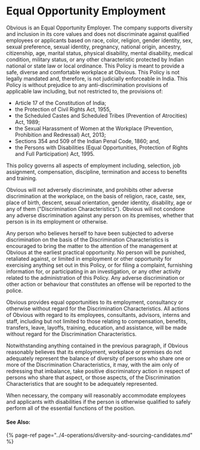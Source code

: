 # Equal Opportunity Employment

Obvious is an Equal Opportunity Employer. The company supports diversity and inclusion in its core values and does not discriminate against qualified employees or applicants based on race, color, religion, gender identity, sex, sexual preference, sexual identity, pregnancy, national origin, ancestry, citizenship, age, marital status, physical disability, mental disability, medical condition, military status, or any other characteristic protected by Indian national or state law or local ordinance. This Policy is meant to provide a safe, diverse and comfortable workplace at Obvious. This Policy is not legally mandated and, therefore, is not judicially enforceable in India. This Policy is without prejudice to any anti-discrimination provisions of applicable law including, but not restricted to, the provisions of:

* Article 17 of the Constitution of India;
* the Protection of Civil Rights Act, 1955,
* the Scheduled Castes and Scheduled Tribes \(Prevention of Atrocities\) Act, 1989;
* the Sexual Harassment of Women at the Workplace \(Prevention, Prohibition and Redressal\) Act, 2013;
* Sections 354 and 509 of the Indian Penal Code, 1860; and,
* the Persons with Disabilities \(Equal Opportunities, Protection of Rights and Full Participation\) Act, 1995.

This policy governs all aspects of employment including, selection, job assignment, compensation, discipline, termination and access to benefits and training.

Obvious will not adversely discriminate, and prohibits other adverse discrimination at the workplace, on the basis of religion, race, caste, sex, place of birth, descent, sexual orientation, gender identity, disability, age or any of them \("Discrimination Characteristics"\). Obvious will not condone any adverse discrimination against any person on its premises, whether that person is in its employment or otherwise.

Any person who believes herself to have been subjected to adverse discrimination on the basis of the Discrimination Characteristics is encouraged to bring the matter to the attention of the management at Obvious at the earliest practical opportunity. No person will be punished, retaliated against, or limited in employment or other opportunity for exercising anything set out in this Policy, or for filing a complaint, furnishing information for, or participating in an investigation, or any other activity related to the administration of this Policy. Any adverse discrimination or other action or behaviour that constitutes an offense will be reported to the police.

Obvious provides equal opportunities to its employment, consultancy or otherwise without regard for the Discrimination Characteristics. All actions of Obvious with regard to its employees, consultants, advisors, interns and staff, including but not limited to those relating to compensation, benefits, transfers, leave, layoffs, training, education, and assistance, will be made without regard for the Discrimination Characteristics.

Notwithstanding anything contained in the previous paragraph, if Obvious reasonably believes that its employment, workplace or premises do not adequately represent the balance of diversity of persons who share one or more of the Discrimination Characteristics, it may, with the aim only of redressing that imbalance, take positive discriminatory action in respect of persons who share that aspect, or those aspects, of the Discrimination Characteristics that are sought to be adequately represented.

When necessary, the company will reasonably accommodate employees and applicants with disabilities if the person is otherwise qualified to safely perform all of the essential functions of the position.

#### See Also:

{% page-ref page="../4-operations/diversity-and-sourcing-candidates.md" %}

